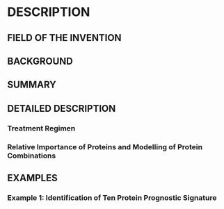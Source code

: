 # DESCRIPTION

## FIELD OF THE INVENTION

## BACKGROUND

## SUMMARY

## DETAILED DESCRIPTION

### Treatment Regimen

### Relative Importance of Proteins and Modelling of Protein Combinations

## EXAMPLES

### Example 1: Identification of Ten Protein Prognostic Signature

